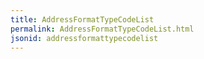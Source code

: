 ```yaml
---
title: AddressFormatTypeCodeList
permalink: AddressFormatTypeCodeList.html
jsonid: addressformattypecodelist
---
```


